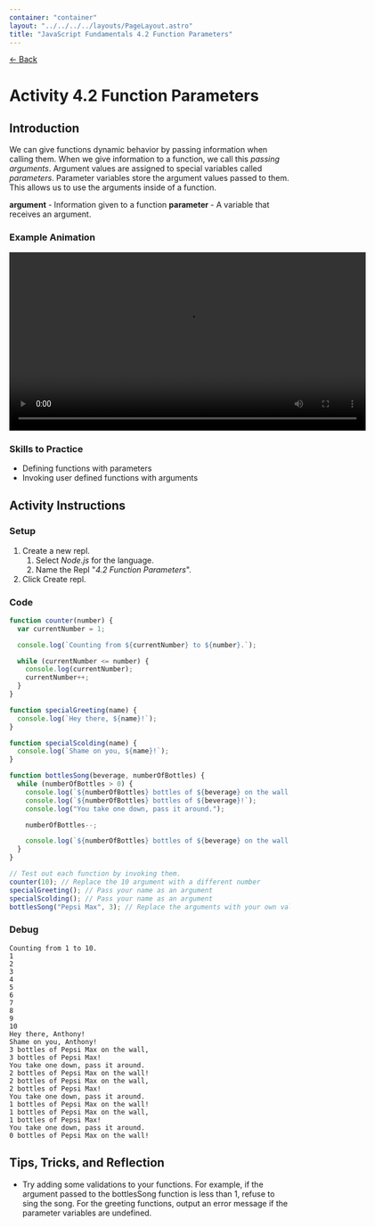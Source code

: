 ```yaml
---
container: "container"
layout: "../../../../layouts/PageLayout.astro"
title: "JavaScript Fundamentals 4.2 Function Parameters"
---
```


[← Back](/comp-sci/javascript/)

# Activity 4.2 Function Parameters

## Introduction

We can give functions dynamic behavior by passing information when calling them. When we give information to a function, we call this _passing arguments_. Argument values are assigned to special variables called _parameters_. Parameter variables store the argument values passed to them. This allows us to use the arguments inside of a function.

**argument** - Information given to a function
**parameter** - A variable that receives an argument.

### Example Animation

<video src="/assets/video/javascript/function-animation-parameters.mp4" width="640" controls></video>


### Skills to Practice

- Defining functions with parameters
- Invoking user defined functions with arguments

## Activity Instructions

### Setup

1. Create a new repl.
   1. Select _Node.js_ for the language.
   2. Name the Repl "_4.2 Function Parameters_".
2. Click Create repl.

### Code

```javascript
function counter(number) {
  var currentNumber = 1;

  console.log(`Counting from ${currentNumber} to ${number}.`);

  while (currentNumber <= number) {
    console.log(currentNumber);
    currentNumber++;
  }
}

function specialGreeting(name) {
  console.log(`Hey there, ${name}!`);
}

function specialScolding(name) {
  console.log(`Shame on you, ${name}!`);
}

function bottlesSong(beverage, numberOfBottles) {
  while (numberOfBottles > 0) {
    console.log(`${numberOfBottles} bottles of ${beverage} on the wall,`);
    console.log(`${numberOfBottles} bottles of ${beverage}!`);
    console.log("You take one down, pass it around.");

    numberOfBottles--;

    console.log(`${numberOfBottles} bottles of ${beverage} on the wall!`);
  }
}

// Test out each function by invoking them.
counter(10); // Replace the 10 argument with a different number
specialGreeting(); // Pass your name as an argument
specialScolding(); // Pass your name as an argument
bottlesSong("Pepsi Max", 3); // Replace the arguments with your own values
```

### Debug

```
Counting from 1 to 10.
1
2
3
4
5
6
7
8
9
10
Hey there, Anthony!
Shame on you, Anthony!
3 bottles of Pepsi Max on the wall,
3 bottles of Pepsi Max!
You take one down, pass it around.
2 bottles of Pepsi Max on the wall!
2 bottles of Pepsi Max on the wall,
2 bottles of Pepsi Max!
You take one down, pass it around.
1 bottles of Pepsi Max on the wall!
1 bottles of Pepsi Max on the wall,
1 bottles of Pepsi Max!
You take one down, pass it around.
0 bottles of Pepsi Max on the wall!
```

## Tips, Tricks, and Reflection

- Try adding some validations to your functions. For example, if the argument passed to the bottlesSong function is less than 1, refuse to sing the song. For the greeting functions, output an error message if the parameter variables are undefined.
